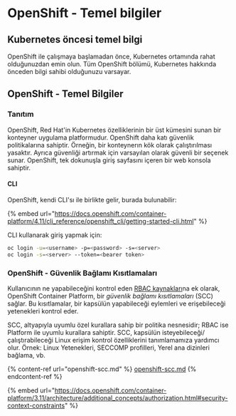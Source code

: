 # OpenShift - Temel bilgiler

## Kubernetes öncesi **temel bilgi** <a href="#a94e" id="a94e"></a>

OpenShift ile çalışmaya başlamadan önce, Kubernetes ortamında rahat olduğunuzdan emin olun. Tüm OpenShift bölümü, Kubernetes hakkında önceden bilgi sahibi olduğunuzu varsayar.

## OpenShift - Temel Bilgiler

### Tanıtım

OpenShift, Red Hat'in Kubernetes özelliklerinin bir üst kümesini sunan bir konteyner uygulama platformudur. OpenShift daha katı güvenlik politikalarına sahiptir. Örneğin, bir konteynerın kök olarak çalıştırılması yasaktır. Ayrıca güvenliği artırmak için varsayılan olarak güvenli bir seçenek sunar. OpenShift, tek dokunuşla giriş sayfasını içeren bir web konsola sahiptir.

#### CLI

OpenShift, kendi CLI'sı ile birlikte gelir, burada bulunabilir:

{% embed url="https://docs.openshift.com/container-platform/4.11/cli_reference/openshift_cli/getting-started-cli.html" %}

CLI kullanarak giriş yapmak için:
```bash
oc login -u=<username> -p=<password> -s=<server>
oc login -s=<server> --token=<bearer token>
```
### **OpenShift - Güvenlik Bağlamı Kısıtlamaları** <a href="#a94e" id="a94e"></a>

Kullanıcının ne yapabileceğini kontrol eden [RBAC kaynakları](https://docs.openshift.com/container-platform/3.11/architecture/additional\_concepts/authorization.html#architecture-additional-concepts-authorization)na ek olarak, OpenShift Container Platform, bir _güvenlik bağlamı kısıtlamaları_ (SCC) sağlar. Bu kısıtlamalar, bir kapsülün yapabileceği eylemleri ve erişebileceği yetenekleri kontrol eder.

SCC, altyapıyla uyumlu özel kurallara sahip bir politika nesnesidir; RBAC ise Platform ile uyumlu kurallara sahiptir. SCC, kapsülün isteyebileceği/çalıştırabileceği Linux erişim kontrol özelliklerini tanımlamamıza yardımcı olur. Örnek: Linux Yetenekleri, SECCOMP profilleri, Yerel ana dizinleri bağlama, vb.

{% content-ref url="openshift-scc.md" %}
[openshift-scc.md](openshift-scc.md)
{% endcontent-ref %}

{% embed url="https://docs.openshift.com/container-platform/3.11/architecture/additional_concepts/authorization.html#security-context-constraints" %}
